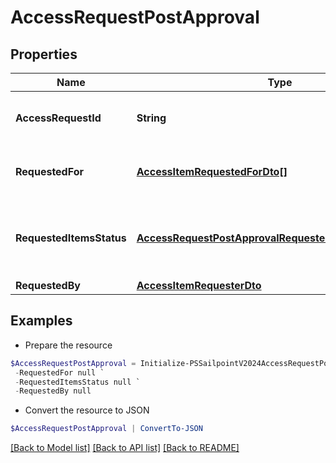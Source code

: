 # AccessRequestPostApproval
## Properties

Name | Type | Description | Notes
------------ | ------------- | ------------- | -------------
**AccessRequestId** | **String** | The unique ID of the access request. | 
**RequestedFor** | [**AccessItemRequestedForDto[]**](AccessItemRequestedForDto.md) | Identities access was requested for. | 
**RequestedItemsStatus** | [**AccessRequestPostApprovalRequestedItemsStatusInner[]**](AccessRequestPostApprovalRequestedItemsStatusInner.md) | Details on the outcome of each access item. | 
**RequestedBy** | [**AccessItemRequesterDto**](AccessItemRequesterDto.md) |  | 

## Examples

- Prepare the resource
```powershell
$AccessRequestPostApproval = Initialize-PSSailpointV2024AccessRequestPostApproval  -AccessRequestId 2c91808b6ef1d43e016efba0ce470904 `
 -RequestedFor null `
 -RequestedItemsStatus null `
 -RequestedBy null
```

- Convert the resource to JSON
```powershell
$AccessRequestPostApproval | ConvertTo-JSON
```

[[Back to Model list]](../README.md#documentation-for-models) [[Back to API list]](../README.md#documentation-for-api-endpoints) [[Back to README]](../README.md)

